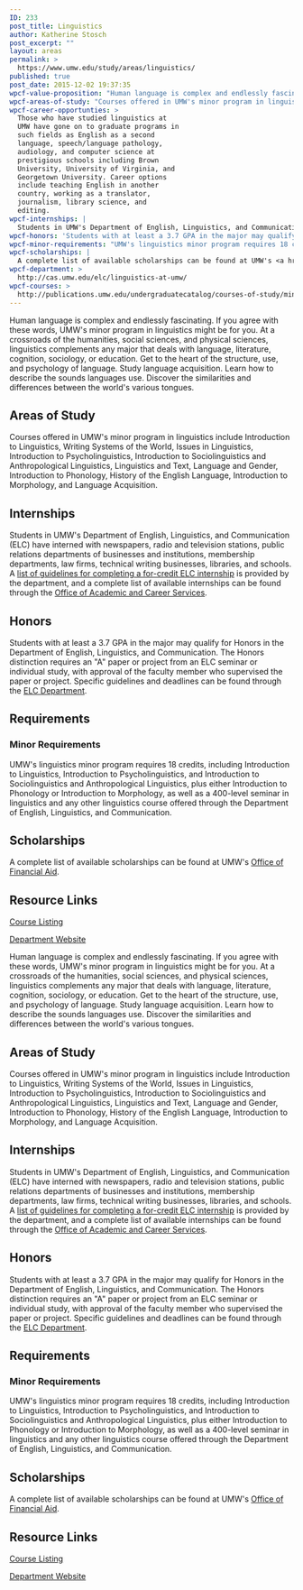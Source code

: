 ```yaml
---
ID: 233
post_title: Linguistics
author: Katherine Stosch
post_excerpt: ""
layout: areas
permalink: >
  https://www.umw.edu/study/areas/linguistics/
published: true
post_date: 2015-12-02 19:37:35
wpcf-value-proposition: "Human language is complex and endlessly fascinating. If you agree with these words, UMW's minor program in linguistics might be for you. At a crossroads of the humanities, social sciences, and physical sciences, linguistics complements any major that deals with language, literature, cognition, sociology, or education. Get to the heart of the structure, use, and psychology of language. Study language acquisition. Learn how to describe the sounds languages use. Discover the similarities and differences between the world's various tongues."
wpcf-areas-of-study: "Courses offered in UMW's minor program in linguistics include Introduction to Linguistics, Writing Systems of the World, Issues in Linguistics, Introduction to Psycholinguistics, Introduction to Sociolinguistics and Anthropological Linguistics, Linguistics and Text, Language and Gender, Introduction to Phonology, History of the English Language, Introduction to Morphology, and Language Acquisition."
wpcf-career-opportunties: >
  Those who have studied linguistics at
  UMW have gone on to graduate programs in
  such fields as English as a second
  language, speech/language pathology,
  audiology, and computer science at
  prestigious schools including Brown
  University, University of Virginia, and
  Georgetown University. Career options
  include teaching English in another
  country, working as a translator,
  journalism, library science, and
  editing.
wpcf-internships: |
  Students in UMW's Department of English, Linguistics, and Communication (ELC) have interned with newspapers, radio and television stations, public relations departments of businesses and institutions, membership departments, law firms, technical writing businesses, libraries, and schools. A <a href="http://cas.umw.edu/elc/elc-programs-and-related-information/guidelines-for-internships/">list of guidelines for completing a for-credit ELC internship</a> is provided by the department, and a complete list of available internships can be found through the <a href="http://academics.umw.edu/academicandcareerservices/internships/">Office of Academic and Career Services</a>.
wpcf-honors: 'Students with at least a 3.7 GPA in the major may qualify for Honors in the Department of English, Linguistics, and Communication. The Honors distinction requires an "A" paper or project from an ELC seminar or individual study, with approval of the faculty member who supervised the paper or project. Specific guidelines and deadlines can be found through the <a href="http://cas.umw.edu/elc/elc-programs-and-related-information/honors/">ELC Department</a>.'
wpcf-minor-requirements: "UMW's linguistics minor program requires 18 credits, including Introduction to Linguistics, Introduction to Psycholinguistics, and Introduction to Sociolinguistics and Anthropological Linguistics, plus either Introduction to Phonology or Introduction to Morphology, as well as a 400-level seminar in linguistics and any other linguistics course offered through the Department of English, Linguistics, and Communication."
wpcf-scholarships: |
  A complete list of available scholarships can be found at UMW's <a href="http://adminfinance.umw.edu/financialaid/scholarship-information/">Office of Financial Aid</a>.
wpcf-department: >
  http://cas.umw.edu/elc/linguistics-at-umw/
wpcf-courses: >
  http://publications.umw.edu/undergraduatecatalog/courses-of-study/minors/ling/
---
```

<!-- End Types Custom Fields -->
<!-- End Types Custom Fields -->
<!-- End Types Custom Fields -->
<!-- Types Custom Fields: -->

<!-- value-proposition -->
Human language is complex and endlessly fascinating. If you agree with these words, UMW's minor program in linguistics might be for you. At a crossroads of the humanities, social sciences, and physical sciences, linguistics complements any major that deals with language, literature, cognition, sociology, or education. Get to the heart of the structure, use, and psychology of language. Study language acquisition. Learn how to describe the sounds languages use. Discover the similarities and differences between the world's various tongues.
<!-- End value-proposition -->

<!-- areas-of-study -->
<h2>Areas of Study</h2>Courses offered in UMW's minor program in linguistics include Introduction to Linguistics, Writing Systems of the World, Issues in Linguistics, Introduction to Psycholinguistics, Introduction to Sociolinguistics and Anthropological Linguistics, Linguistics and Text, Language and Gender, Introduction to Phonology, History of the English Language, Introduction to Morphology, and Language Acquisition.
<!-- End areas-of-study -->

<!-- internships -->
<h2>Internships</h2>Students in UMW's Department of English, Linguistics, and Communication (ELC) have interned with newspapers, radio and television stations, public relations departments of businesses and institutions, membership departments, law firms, technical writing businesses, libraries, and schools. A <a href="http://cas.umw.edu/elc/elc-programs-and-related-information/guidelines-for-internships/">list of guidelines for completing a for-credit ELC internship</a> is provided by the department, and a complete list of available internships can be found through the <a href="http://academics.umw.edu/academicandcareerservices/internships/">Office of Academic and Career Services</a>.
<!-- End internships -->

<!-- honors -->
<h2>Honors</h2>Students with at least a 3.7 GPA in the major may qualify for Honors in the Department of English, Linguistics, and Communication. The Honors distinction requires an "A" paper or project from an ELC seminar or individual study, with approval of the faculty member who supervised the paper or project. Specific guidelines and deadlines can be found through the <a href="http://cas.umw.edu/elc/elc-programs-and-related-information/honors/">ELC Department</a>.
<!-- End honors -->

<!-- requirements -->
<h2>Requirements</h2>
<!-- minor-requirements -->
<h3>Minor Requirements</h3>UMW's linguistics minor program requires 18 credits, including Introduction to Linguistics, Introduction to Psycholinguistics, and Introduction to Sociolinguistics and Anthropological Linguistics, plus either Introduction to Phonology or Introduction to Morphology, as well as a 400-level seminar in linguistics and any other linguistics course offered through the Department of English, Linguistics, and Communication.
<!-- End minor-requirements -->

<!-- End requirements -->

<!-- scholarships -->
<h2>Scholarships</h2>A complete list of available scholarships can be found at UMW's <a href="http://adminfinance.umw.edu/financialaid/scholarship-information/">Office of Financial Aid</a>.
<!-- End scholarships -->

<!-- resource-links -->
<h2>Resource Links</h2>
<!-- courses -->
<a href="http://publications.umw.edu/undergraduatecatalog/courses-of-study/minors/ling/" class="button">Course Listing</a>
<!-- End courses -->

<!-- department -->
<a href="http://cas.umw.edu/elc/linguistics-at-umw/" class="button">Department Website</a>
<!-- End department -->

<!-- End resource-links -->

<!-- End Types Custom Fields -->
<!-- Types Custom Fields: -->

<!-- value-proposition -->
Human language is complex and endlessly fascinating. If you agree with these words, UMW's minor program in linguistics might be for you. At a crossroads of the humanities, social sciences, and physical sciences, linguistics complements any major that deals with language, literature, cognition, sociology, or education. Get to the heart of the structure, use, and psychology of language. Study language acquisition. Learn how to describe the sounds languages use. Discover the similarities and differences between the world's various tongues.
<!-- End value-proposition -->

<!-- areas-of-study -->
<h2>Areas of Study</h2>Courses offered in UMW's minor program in linguistics include Introduction to Linguistics, Writing Systems of the World, Issues in Linguistics, Introduction to Psycholinguistics, Introduction to Sociolinguistics and Anthropological Linguistics, Linguistics and Text, Language and Gender, Introduction to Phonology, History of the English Language, Introduction to Morphology, and Language Acquisition.
<!-- End areas-of-study -->

<!-- internships -->
<h2>Internships</h2>Students in UMW's Department of English, Linguistics, and Communication (ELC) have interned with newspapers, radio and television stations, public relations departments of businesses and institutions, membership departments, law firms, technical writing businesses, libraries, and schools. A <a href="http://cas.umw.edu/elc/elc-programs-and-related-information/guidelines-for-internships/">list of guidelines for completing a for-credit ELC internship</a> is provided by the department, and a complete list of available internships can be found through the <a href="http://academics.umw.edu/academicandcareerservices/internships/">Office of Academic and Career Services</a>.
<!-- End internships -->

<!-- honors -->
<h2>Honors</h2>Students with at least a 3.7 GPA in the major may qualify for Honors in the Department of English, Linguistics, and Communication. The Honors distinction requires an "A" paper or project from an ELC seminar or individual study, with approval of the faculty member who supervised the paper or project. Specific guidelines and deadlines can be found through the <a href="http://cas.umw.edu/elc/elc-programs-and-related-information/honors/">ELC Department</a>.
<!-- End honors -->

<!-- requirements -->
<h2>Requirements</h2>
<!-- minor-requirements -->
<h3>Minor Requirements</h3>UMW's linguistics minor program requires 18 credits, including Introduction to Linguistics, Introduction to Psycholinguistics, and Introduction to Sociolinguistics and Anthropological Linguistics, plus either Introduction to Phonology or Introduction to Morphology, as well as a 400-level seminar in linguistics and any other linguistics course offered through the Department of English, Linguistics, and Communication.
<!-- End minor-requirements -->

<!-- End requirements -->

<!-- scholarships -->
<h2>Scholarships</h2>A complete list of available scholarships can be found at UMW's <a href="http://adminfinance.umw.edu/financialaid/scholarship-information/">Office of Financial Aid</a>.
<!-- End scholarships -->

<!-- resource-links -->
<h2>Resource Links</h2>
<!-- courses -->
<a href="http://publications.umw.edu/undergraduatecatalog/courses-of-study/minors/ling/" class="button">Course Listing</a>
<!-- End courses -->

<!-- department -->
<a href="http://cas.umw.edu/elc/linguistics-at-umw/" class="button">Department Website</a>
<!-- End department -->

<!-- End resource-links -->

<!-- End Types Custom Fields -->